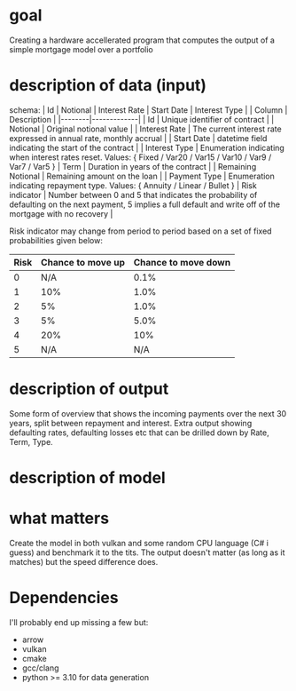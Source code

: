 # goal
Creating a hardware accellerated program that computes the output of a simple mortgage model over a portfolio

# description of data (input)
schema:
| Id | Notional | Interest Rate | Start Date | Interest Type | 
| Column | Description |
|--------|-------------|
| Id	 | Unique identifier of contract |
| Notional | Original notional value |
| Interest Rate | The current interest rate expressed in annual rate, monthly accrual |
| Start Date | datetime field indicating the start of the contract |
| Interest Type | Enumeration indicating when interest rates reset. Values: { Fixed / Var20 / Var15 / Var10 / Var9 / Var7 / Var5 }
| Term | Duration in years of the contract |
| Remaining Notional | Remaining amount on the loan |
| Payment Type | Enumeration indicating repayment type. Values: { Annuity / Linear / Bullet }
| Risk indicator | Number between 0 and 5 that indicates the probability of defaulting on the next payment, 5 implies a full default and write off of the mortgage with no recovery |

Risk indicator may change from period to period based on a set of fixed probabilities given below:

| Risk | Chance to move up | Chance to move down |
|------|-------------------|---------------------|
| 0    |  N/A              | 0.1%                |
| 1    |  10%              | 1.0%                |
| 2    |  5%               | 1.0%                |
| 3    |  5%               | 5.0%                |
| 4    |  20%              | 10%                 |
| 5    |  N/A              | N/A                 |


# description of output
Some form of overview that shows the incoming payments over the next 30 years, split between repayment and interest.
Extra output showing defaulting rates, defaulting losses etc that can be drilled down by Rate, Term, Type.

# description of model

# what matters
Create the model in both vulkan and some random CPU language (C# i guess) and benchmark it to the tits. The output doesn't matter (as long as it matches) but the speed difference does.

# Dependencies
I'll probably end up missing a few but:
- arrow
- vulkan
- cmake
- gcc/clang
- python >= 3.10 for data generation